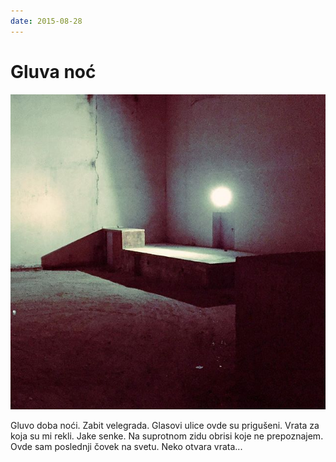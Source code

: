 ```yaml
---
date: 2015-08-28
---
```


# Gluva noć

![](gluva-noc.jpg)

Gluvo doba noći. Zabit velegrada. Glasovi ulice ovde su prigušeni.
Vrata za koja su mi rekli. Jake senke. Na suprotnom zidu obrisi koje ne
prepoznajem. Ovde sam poslednji čovek na svetu. Neko otvara vrata...
